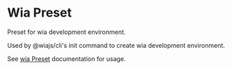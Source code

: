 # Wia Preset

Preset for wia development environment.

Used by @wiajs/cli's init command to create wia development environment.
  
See [wia Preset](https://www.wia.pub/doc/preset.html) documentation for usage.


